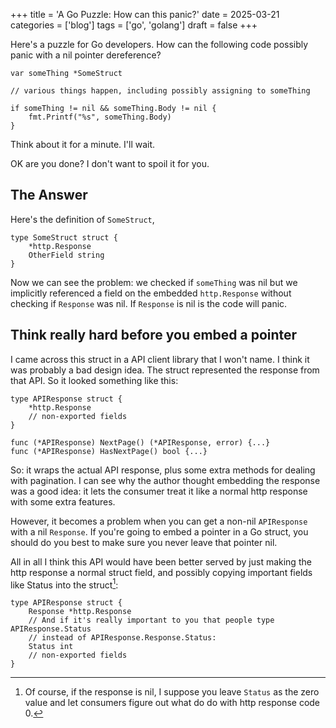 +++
title = 'A Go Puzzle: How can this panic?'
date = 2025-03-21
categories = ['blog']
tags = ['go', 'golang']
draft = false
+++

Here's a puzzle for Go developers.  How can the following code possibly panic with a nil pointer dereference?

```golang
var someThing *SomeStruct

// various things happen, including possibly assigning to someThing

if someThing != nil && someThing.Body != nil {
    fmt.Printf("%s", someThing.Body)
}
```

Think about it for a minute.  I'll wait.

OK are you done? I don't want to spoil it for you.

## The Answer

Here's the definition of `SomeStruct`,

```golang
type SomeStruct struct {
    *http.Response
    OtherField string
}
```

Now we can see the problem: we checked if `someThing` was nil but we implicitly referenced a field on the embedded
`http.Response` without checking if `Response` was nil.  If `Response` is nil is the code will panic.

## Think really hard before you embed a pointer

I came across this struct in a API client library that I won't name.  I think it was probably a bad design idea. The
struct represented the response from that API.  So it looked something like this:

```golang
type APIResponse struct {
    *http.Response
    // non-exported fields
}

func (*APIResponse) NextPage() (*APIResponse, error) {...}
func (*APIResponse) HasNextPage() bool {...}
```

So: it wraps the actual API response, plus some extra methods for dealing with pagination. I can see why
the author thought embedding the response was a good idea: it lets the consumer treat it like a normal http response
with some extra features.

However, it becomes a problem when you can get a non-nil `APIResponse` with a nil `Response`. If you're going to embed a
pointer in a Go struct, you should do you best to make sure you never leave that pointer nil.

All in all I think this API would have been better served by just making the http response a normal struct field, and
possibly copying important fields like Status into the struct[^1]:

[^1]: Of course, if the response is nil, I suppose you leave `Status` as the zero value and let consumers figure out
    what do do with http response code 0.

```golang
type APIResponse struct {
    Response *http.Response
    // And if it's really important to you that people type APIResponse.Status
    // instead of APIResponse.Response.Status:
    Status int
    // non-exported fields
}
```
